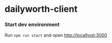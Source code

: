 # dailyworth-client

### Start dev environment
Run `npm run start` and open [http://localhost:3000](http://localhost:3000)
